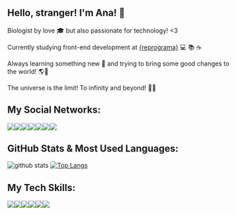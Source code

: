 ## Hello, stranger! I'm Ana! 👋 

Biologist by love :mortar_board: but also passionate for technology! <3

Currently studying front-end development at [{reprograma}](https://reprograma.com.br/) :computer: :books: :coffee: 

Always learning something new :seedling: and trying to bring some good changes to the world! :earth_americas::dart:

The universe is the limit! To infinity and beyond! :rocket::sparkles: 

## My Social Networks:

[<img src="https://img.shields.io/badge/linkedin-%230077B5.svg?&style=for-the-badge&logo=linkedin&logoColor=white" />](https://www.linkedin.com/in/anamlcl/)[<img src="https://img.shields.io/badge/medium-%2312100E.svg?&style=for-the-badge&logo=medium&logoColor=white" />](https://medium.com/anamlcl)[<img src="https://img.shields.io/badge/gmail-D14836?&style=for-the-badge&logo=gmail&logoColor=white" />](mailto:costalima.ana@gmail.com)[<img src="https://img.shields.io/badge/DEV.TO-%230A0A0A.svg?&style=for-the-badge&logo=dev-dot-to&logoColor=white" />](https://dev.to/anamlcl)[<img src="https://img.shields.io/badge/dribbble-%23EA4C89.svg?&style=for-the-badge&logo=dribbble&logoColor=white" />](https://dribbble.com/anamlcl)[<img src="https://img.shields.io/badge/codepen-%23000000.svg?&style=for-the-badge&logo=codepen&logoColor=white" />](https://codepen.io/anamlcl)[<img src="https://img.shields.io/badge/behance-%231769FF.svg?&style=for-the-badge&logo=behance&logoColor=white" />](https://www.behance.net/anamlcl)


## GitHub Stats & Most Used Languages:

![github stats](https://github-readme-stats.vercel.app/api?username=anamlcl&show_icons=true&hide=stars,issues&theme=material-palenight)
[![Top Langs](https://github-readme-stats.vercel.app/api/top-langs/?username=anamlcl&langs_count=10&layout=compact&theme=material-palenight)](https://github.com/anamlcl/github-readme-stats)


## My Tech Skills:

<img src="https://img.shields.io/badge/html5%20-%23E34F26.svg?&style=for-the-badge&logo=html5&logoColor=white" /><img src="https://img.shields.io/badge/css3%20-%231572B6.svg?&style=for-the-badge&logo=css3&logoColor=white" /><img src="https://img.shields.io/badge/javascript%20-%23323330.svg?&style=for-the-badge&logo=javascript&logoColor=%23F7DF1E" /><img src="https://img.shields.io/badge/git%20-%23F05032.svg?&style=for-the-badge&logo=git&logoColor=white" /><img src="https://img.shields.io/badge/github%20-%23181717.svg?&style=for-the-badge&logo=github&logoColor=white" /><img src="https://img.shields.io/badge/wordpress%20-%2321759B.svg?&style=for-the-badge&logo=wordpress&logoColor=white" />







